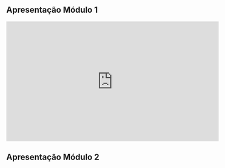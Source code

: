
## Apresentação  Módulo 1

<iframe width="560" height="315" src="https://www.youtube.com/embed/J68yiBu_BsI" title="YouTube video player" frameborder="0" allow="accelerometer; autoplay; clipboard-write; encrypted-media; gyroscope; picture-in-picture" allowfullscreen></iframe>

## Apresentação  Módulo 2